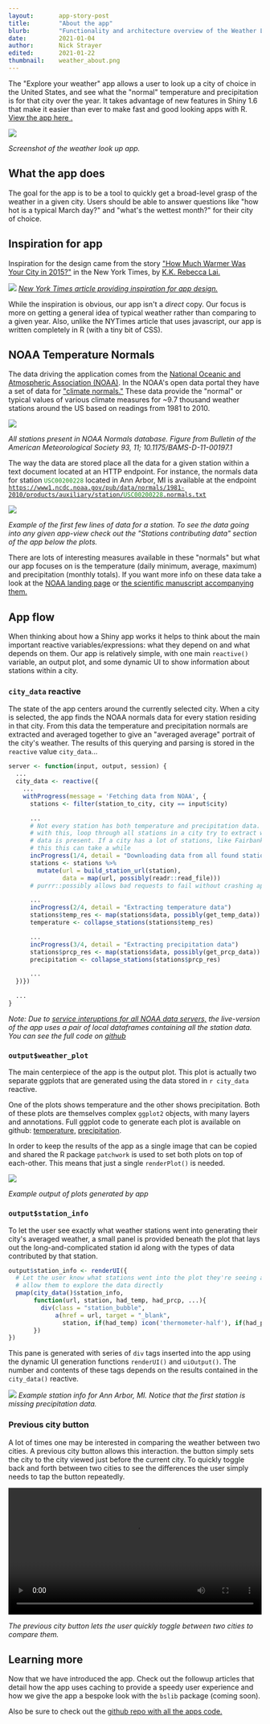 ```yaml
---
layout:       app-story-post
title:        "About the app"
blurb:        "Functionality and architecture overview of the Weather Lookup app."
date:         2021-01-04
author:       Nick Strayer
edited:       2021-01-22
thumbnail:    weather_about.png
---
```


<style>
.centered_img {
  text-align:center;
  margin: 0.25em;
}
.centered_img img {
  box-shadow: 1px 1px 6px black;
  margin: 0.1em;
}
</style>


The "Explore your weather" app allows a user to look up a city of choice in the United States, and see what the "normal" temperature and precipitation is for that city over the year. It takes advantage of new features in Shiny 1.6 that make it easier than ever to make fast and good looking apps with R.
<a href="https://connect.rstudioservices.com/explore_your_weather/" target="_blank">  View the app here <i class="fas fa-desktop fa-fw"></i>.</a>


![](/images/weather-lookup/full_app.png)

_Screenshot of the weather look up app._



## What the app does

The goal for the app is to be a tool to quickly get a broad-level grasp of the weather in a given city. Users should be able to answer questions like "how hot is a typical March day?" and "what's the wettest month?" for their city of choice.

## Inspiration for app

Inspiration for the design came from the story ["How Much Warmer Was Your City in 2015?"](https://www.nytimes.com/interactive/2016/02/19/us/2015-year-in-weather-temperature-precipitation.html#new-york_ny) in the New York Times, by [K.K. Rebecca Lai.](https://www.nytimes.com/by/kk-rebecca-lai)


[![](/images/weather-lookup/nyt_inspiration.png)](https://www.nytimes.com/interactive/2016/02/19/us/2015-year-in-weather-temperature-precipitation.html)
[_New York Times article providing inspiration for app design._](https://www.nytimes.com/interactive/2016/02/19/us/2015-year-in-weather-temperature-precipitation.html)


While the inspiration is obvious, our app isn't a _direct_ copy. Our focus is more on getting a general idea of typical weather rather than comparing to a given year. Also, unlike the NYTimes article that uses javascript, our app is written completely in R (with a tiny bit of CSS).


## NOAA Temperature Normals

The data driving the application comes from the [National Oceanic and Atmospheric Association (NOAA)](https://www.noaa.gov/). In the NOAA's open data portal they have a set of data for ["climate normals."](https://www.ncdc.noaa.gov/data-access/land-based-station-data/land-based-datasets/climate-normals) These data provide the "normal" or typical values of various climate measures for ~9.7 thousand weather stations around the US based on readings from 1981 to 2010.


![](/images/weather-lookup/NOAA_stations.jpg)

_All stations present in NOAA Normals database. Figure from Bulletin of the American Meteorological Society 93, 11; 10.1175/BAMS-D-11-00197.1_


The way the data are stored place all the data for a given station within a text document located at an HTTP endpoint. For instance, the normals data for station <code><span style='color:forestgreen;'>USC00200228</span></code> located in Ann Arbor, MI is available at the endpoint
[<code>https://www1.ncdc.noaa.gov/pub/data/normals/1981-2010/products/auxiliary/station/<span style='color:forestgreen;'>USC00200228</span>.normals.txt</code>](https://www1.ncdc.noaa.gov/pub/data/normals/1981-2010/products/auxiliary/station/USC00200228.normals.txt)


![](/images/weather-lookup/station_data_example.png)

_Example of the first few lines of data for a station. To see the data going into any given app-view check out the "Stations contributing data" section of the app below the plots._


There are lots of interesting measures available in these "normals" but what our app focuses on is the temperature (daily minimum, average, maximum) and precipitation (monthly totals). If you want more info on these data take a look at the [NOAA landing page](https://www.ncdc.noaa.gov/data-access/land-based-station-data/land-based-datasets/climate-normals/1981-2010-normals-data) or [the scientific manuscript accompanying them.](https://journals.ametsoc.org/view/journals/bams/93/11/bams-d-11-00197.1.xml)



## App flow

When thinking about how a Shiny app works it helps to think about the main important reactive variables/expressions: what they depend on and what depends on them. Our app is relatively simple, with one main `reactive()` variable, an output plot, and some dynamic UI to show information about stations within a city.

### `city_data` reactive

The state of the app centers around the currently selected city. When a city is selected, the app finds the NOAA normals data for every station residing in that city. From this data the temperature and precipitation normals are extracted and averaged together to give an "averaged average" portrait of the city's weather. The results of this querying and parsing is stored in the `reactive` value `city_data`...



```r
server <- function(input, output, session) {
  ...
  city_data <- reactive({
    ...
    withProgress(message = 'Fetching data from NOAA', {
      stations <- filter(station_to_city, city == input$city)

      ...
      # Not every station has both temperature and precipitation data. To deal
      # with this, loop through all stations in a city try to extract whatever
      # data is present. If a city has a lot of stations, like Fairbanks, AK,
      # this this can take a while
      incProgress(1/4, detail = "Downloading data from all found stations")
      stations <- stations %>%
        mutate(url = build_station_url(station),
               data = map(url, possibly(readr::read_file)))
      # purrr::possibly allows bad requests to fail without crashing app

      ...
      incProgress(2/4, detail = "Extracting temperature data")
      stations$temp_res <- map(stations$data, possibly(get_temp_data))
      temperature <- collapse_stations(stations$temp_res)

      ...
      incProgress(3/4, detail = "Extracting precipitation data")
      stations$prcp_res <- map(stations$data, possibly(get_prcp_data))
      precipitation <- collapse_stations(stations$prcp_res)

      ...
  })})

  ...
}
```

_Note: Due to [service interuptions for all NOAA data servers,](https://twitter.com/NWS/status/1376904462611140608) the live-version of the app uses a pair of local dataframes containing all the station data. You can see the full code on [github](https://github.com/rstudio/shiny_app_stories/blob/master/weather_lookup/app.R#L100-L161)_


### `output$weather_plot`

The main centerpiece of the app is the output plot. This plot is actually two separate ggplots that are generated using the data stored in `r city_data` reactive.

One of the plots shows temperature and the other shows precipitation. Both of these plots are themselves complex `ggplot2` objects, with many layers and annotations. Full ggplot code to generate each plot is available on github: [temperature,](https://github.com/rstudio/shiny_app_stories/blob/master/weather_lookup/helpers.R#L112-L152) [precipitation](https://github.com/rstudio/shiny_app_stories/blob/master/weather_lookup/helpers.R#L79-L110).

In order to keep the results of the app as a single image that can be copied and shared the R package `patchwork` is used to set both plots on top of each-other. This means that just a single `renderPlot()` is needed.

![](/images/weather-lookup/temp_and_prcp_plots.png)

_Example output of plots generated by app_


### `output$station_info`

To let the user see exactly what weather stations went into generating their city's averaged weather, a small panel is provided beneath the plot that lays out the long-and-complicated station id along with the types of data contributed by that station.

```r
output$station_info <- renderUI({
  # Let the user know what stations went into the plot they're seeing and
  # allow them to explore the data directly
  pmap(city_data()$station_info,
       function(url, station, had_temp, had_prcp, ...){
         div(class = "station_bubble",
             a(href = url, target = "_blank",
               station, if(had_temp) icon('thermometer-half'), if(had_prcp) icon('cloud-rain')))
       })
})
```

This pane is generated with series of `div` tags inserted into the app using the dynamic UI generation functions `renderUI()` and `uiOutput()`. The number and contents of these tags depends on the results contained in the `city_data()` reactive.

![](/images/weather-lookup/station_info_panel.png)
_Example station info for Ann Arbor, MI. Notice that the first station is missing precipitation data._


### Previous city button

A lot of times one may be interested in comparing the weather between two cities. A previous city button allows this interaction. the button simply sets the city to the city viewed just before the current city. To quickly toggle back and forth between two cities to see the differences the user simply needs to tap the button repeatedly.

<video width="100%" controls="controls" style = "margin: 0 auto; display: block;">
<source src="/assets/images/weather-lookup/previous_city_button.webm" type="video/webm">
<source src="/assets/images/weather-lookup/previous_city_button.mp4" type="video/mp4">
</video>


_The previous city button lets the user quickly toggle between two cities to compare them._


## Learning more

Now that we have introduced the app. Check out the followup articles that detail how the app uses caching to provide a speedy user experience and how we give the app a bespoke look with the `bslib` package (coming soon).

Also be sure to check out the [github repo with all the apps code.](https://github.com/rstudio/shiny_app_stories/tree/master/weather_lookup)
